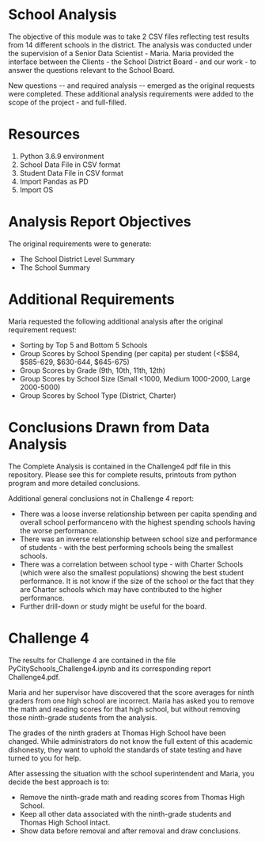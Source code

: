 # School Analysis
The objective of this module was to take 2 CSV files reflecting test results from 14 different schools in the district. The analysis was conducted under the supervision of a Senior Data Scientist - Maria. Maria provided the interface between the Clients - the School District Board - and our work - to answer the questions relevant to the School Board. 

New questions -- and required analysis -- emerged as the original requests were completed. These additional analysis requirements were added to the scope of the project - and full-filled. 

# Resources
1) Python 3.6.9 environment
2) School Data File in CSV format
3) Student Data File in CSV format
4) Import Pandas as PD
5) Import OS

# Analysis Report Objectives
The original requirements were to generate:  
* The School District Level Summary
* The School Summary

# Additional Requirements
Maria requested the following additional analysis after the original requirement request: 
* Sorting by Top 5 and Bottom 5 Schools
* Group Scores by School Spending (per capita) per student (<$584, $585-629, $630-644, $645-675)
* Group Scores by Grade (9th, 10th, 11th, 12th)
* Group Scores by School Size (Small <1000, Medium 1000-2000, Large 2000-5000)
* Group Scores by School Type (District, Charter)

# Conclusions Drawn from Data Analysis
The Complete Analysis is contained in the Challenge4 pdf file in this repository. Please see this for complete results, printouts from python program and more detailed conclusions. 

Additional general conclusions not in Challenge 4 report:
* There was a loose inverse relationship between per capita spending and overall school performanceno with the highest spending schools having the worse performance.  
* There was an inverse relationship between school size and performance of students - with the best performing schools being the smallest schools. 
* There was a correlation between school type - with Charter Schools (which were also the smallest populations) showing the best student performance. It is not know if the size of the school or the fact that they are Charter schools which may have contributed to the higher performance. 
* Further drill-down or study might be useful for the board. 

# Challenge 4 
The results for Challenge 4 are contained in the file PyCitySchools_Challenge4.ipynb and its corresponding report Challenge4.pdf.

Maria and her supervisor have discovered that the score averages for ninth graders from one high school are incorrect. Maria has asked you to remove the math and reading scores for that high school, but without removing those ninth-grade students from the analysis.

The grades of the ninth graders at Thomas High School have been changed. While administrators do not know the full extent of this academic dishonesty, they want to uphold the standards of state testing and have turned to you for help.

After assessing the situation with the school superintendent and Maria, you decide the best approach is to:
* Remove the ninth-grade math and reading scores from Thomas High School.
* Keep all other data associated with the ninth-grade students and Thomas High School intact.
* Show data before removal and after removal and draw conclusions. 



